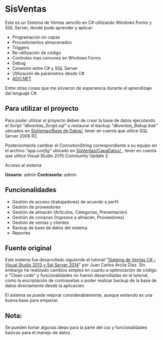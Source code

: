# SisVentas
Este es un Sistema de Ventas sencillo en C# utilizando Windows Forms y SQL Server, donde pude aprender y aplicar:
* Programación en capas
* Procedimientos almacenados
* Triggers
* Re-utilización de código
* Controles mas comunes en Windows Forms
* Debug
* Conexión entre C# y SQL Server
* Utilización de parámetros desde C#
* [ADO.NET](https://docs.microsoft.com/en-us/dotnet/framework/data/adonet/ "ADO.NET")

Entre otras cosas que me sirvieron de experiencia durante el aprendizaje del lenguaje C#.

## Para utilizar el proyecto 
Para poder utilizar el proyecto deben de crear la base de datos ejecutando el Script _"dbventas_Script.sql"_ o restaurar el backup _"dbventas_Bakup.bak"_ ubicados en [SisVentas/Base de Datos/](https://github.com/robertlluberes/SisVentas/tree/master/Base%20de%20Datos "Base de Datos"), tener en cuenta que utilice SQL Server 2008 R2.

Posteriormente cambiar el _ConnetionString_ correspondiente a su equipo en el archivo _"app.config"_ ubicado en [ SisVentas/CapaDatos/
](https://github.com/robertlluberes/SisVentas/tree/master/CapaDatos), tener en cuenta que utilice Visual Studio 2015 Community Update 2.

Acceso al sistema

**Usuario:** admin
**Contraseña:** admin

## Funcionalidades
* Gestión de acceso (trabajadores) de acuerdo a perfil
* Gestión de proveedores
* Gestión de almacén (Artículos, Categorías, Presentación)
* Gestión de compras (Ingresos a almacén, Proveedores)
* Gestión de ventas y clientes
* Backup de base de datos del sistema
* Reportes

## Fuente original
Este sistema fue desarrollado siguiendo el tutorial "[Sistema de Ventas C# - Visual Studio 2013 y Sql Server 2014](https://www.youtube.com/playlist?list=PLZPrWDz1Molqn16IORKg8nFYTejgYCHJp)" por Juan Carlos Arcila Díaz. Sin embargo he realizado cambios simples en cuanto a optimización de código o "Clean code" y funcionalidades no fueron desarrolladas en el tutorial, como la encriptación de contraseñas o poder realizar backup de la base de datos directamente desde la aplicación.

El sistema se puede mejorar considerablemente, aunque entiendo es una buena base para empezar.

## Nota: 
Se pueden tomar algunas ideas para la parte del css y funcionalidades basicas para el manejo de datos.
